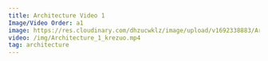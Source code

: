 ```yaml
---
title: Architecture Video 1
Image/Video Order: a1
image: https://res.cloudinary.com/dhzucwklz/image/upload/v1692338883/Architecture_1_10_smoynz.jpg
video: /img/Architecture_1_krezuo.mp4
tag: architecture
---
```

